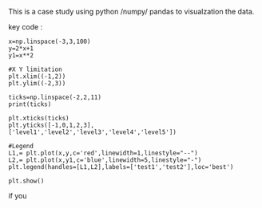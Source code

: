 This is a case study using python /numpy/ pandas to visualzation the data.

key code :
```
x=np.linspace(-3,3,100)
y=2*x+1
y1=x**2

#X Y limitation
plt.xlim((-1,2))
plt.ylim((-2,3))

ticks=np.linspace(-2,2,11)
print(ticks)

plt.xticks(ticks)
plt.yticks([-1,0,1,2,3],['level1','level2','level3','level4','level5'])

#Legend
L1,= plt.plot(x,y,c='red',linewidth=1,linestyle="--")
L2,= plt.plot(x,y1,c='blue',linewidth=5,linestyle="-")
plt.legend(handles=[L1,L2],labels=['test1','test2'],loc='best')

plt.show()
```

if you 
